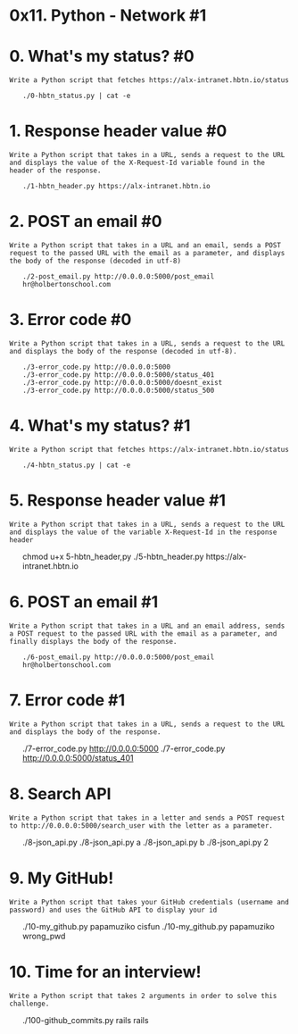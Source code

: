 # 0x11. Python - Network #1


# 0. What's my status? #0

    Write a Python script that fetches https://alx-intranet.hbtn.io/status

<ul>

    ./0-hbtn_status.py | cat -e

</ul>



# 1. Response header value #0

    Write a Python script that takes in a URL, sends a request to the URL and displays the value of the X-Request-Id variable found in the header of the response.

<ul>

    ./1-hbtn_header.py https://alx-intranet.hbtn.io

</ul>

# 2. POST an email #0


    Write a Python script that takes in a URL and an email, sends a POST request to the passed URL with the email as a parameter, and displays the body of the response (decoded in utf-8)

<ul>

    ./2-post_email.py http://0.0.0.0:5000/post_email hr@holbertonschool.com

</ul>


# 3. Error code #0


    Write a Python script that takes in a URL, sends a request to the URL and displays the body of the response (decoded in utf-8).

<ul>

    ./3-error_code.py http://0.0.0.0:5000
    ./3-error_code.py http://0.0.0.0:5000/status_401
    ./3-error_code.py http://0.0.0.0:5000/doesnt_exist
    ./3-error_code.py http://0.0.0.0:5000/status_500

</ul>


# 4. What's my status? #1


    Write a Python script that fetches https://alx-intranet.hbtn.io/status


<ul>

    ./4-hbtn_status.py | cat -e
   
</ul>

# 5. Response header value #1


    Write a Python script that takes in a URL, sends a request to the URL and displays the value of the variable X-Request-Id in the response header


<ul>
    chmod u+x 5-hbtn_header,py
    ./5-hbtn_header.py https://alx-intranet.hbtn.io  
   
</ul>

# 6. POST an email #1

    Write a Python script that takes in a URL and an email address, sends a POST request to the passed URL with the email as a parameter, and finally displays the body of the response.



<ul>

    ./6-post_email.py http://0.0.0.0:5000/post_email hr@holbertonschool.com
   
</ul>

# 7. Error code #1


    Write a Python script that takes in a URL, sends a request to the URL and displays the body of the response.


<ul>

   ./7-error_code.py http://0.0.0.0:5000
   ./7-error_code.py http://0.0.0.0:5000/status_401
   
</ul>

# 8. Search API

    Write a Python script that takes in a letter and sends a POST request to http://0.0.0.0:5000/search_user with the letter as a parameter.

<ul>

   ./8-json_api.py 
   ./8-json_api.py a
   ./8-json_api.py b
   ./8-json_api.py 2
   
</ul>

# 9. My GitHub!


    Write a Python script that takes your GitHub credentials (username and password) and uses the GitHub API to display your id

<ul>

   ./10-my_github.py papamuziko cisfun
   ./10-my_github.py papamuziko wrong_pwd
   
</ul>


# 10. Time for an interview!


    Write a Python script that takes 2 arguments in order to solve this challenge.


<ul>

   ./100-github_commits.py rails rails
   
</ul>

